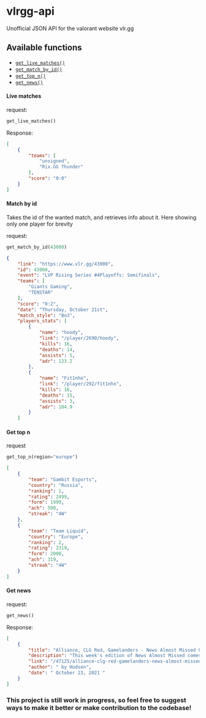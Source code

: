 # vlrgg-api
Unofficial JSON API for the valorant website vlr.gg 
## Available functions
* [`get_live_matches()`](#live-matches)
* [`get_match_by_id()`](#match-by-id)
* [`get_top_n()`](#get-top-n)
* [`get_news()`](#get-news)

#### Live matches
request:
```python
get_live_matches()
```
Response: 
```json
[
    {
        "teams": [
            "unsigned",
            "Rix.GG Thunder"
        ],
        "score": "0:0"
    }
]

```
#### Match by id
Takes the id of the wanted match, and retrieves info about it. Here showing only one player for brevity

request: 
```python
get_match_by_id(43000)
```
```json
{
    "link": "https://www.vlr.gg/43000",
    "id": 43000,
    "event": "LVP Rising Series #4Playoffs: Semifinals",
    "teams": [
        "Giants Gaming",
        "TENSTAR"
    ],
    "score": "0:2",
    "date": "Thursday, October 21st",
    "match_style": "Bo3",
    "players_stats": [
        {
            "name": "hoody",
            "link": "/player/2690/hoody",
            "kills": 16,
            "deaths": 14,
            "assists": 5,
            "adr": 123.2
        },
        {
            "name": "Fit1nho",
            "link": "/player/292/fit1nho",
            "kills": 16,
            "deaths": 15,
            "assists": 3,
            "adr": 104.9
        }
    ]
```
#### Get top n
request
```python
get_top_n(region="europe")
```
```json
[
    {
        "team": "Gambit Esports",
        "country": "Russia",
        "ranking": 1,
        "rating": 2499,
        "form": 1999,
        "ach": 500,
        "streak": "4W"
    },
    {
        "team": "Team Liquid",
        "country": "Europe",
        "ranking": 2,
        "rating": 2319,
        "form": 2000,
        "ach": 319,
        "streak": "4W"
    }
]
```

#### Get news
request:
```python
get_news()
```
Response: 
```json
[
    {
        "title": "Alliance, CLG Red, Gamelanders - News Almost Missed October 22",
        "description": "This week's edition of News Almost Missed comes with a healthy scoop of stories from around the world.",
        "link": "/47125/alliance-clg-red-gamelanders-news-almost-missed-october-22",
        "author": " by Hudsen",
        "date": " October 23, 2021 "
    }
]

```
### This project is still work in progress, so feel free to suggest ways to make it better or make contribution to the codebase!

